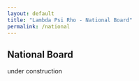 ```yaml
---
layout: default
title: "Lambda Psi Rho - National Board"
permalink: /national
---
```

<!-- Content -->
<section class="level is-large has-text-centered">
    <div class="container">
    <h1 class="title">National Board</h1>
    <p class="content">
        under construction
    </p>
    </div>
</section>